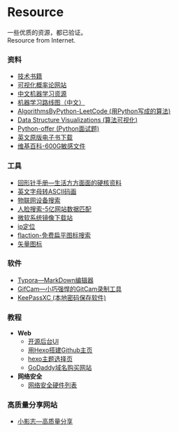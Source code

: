 # Resource

一些优质的资源，都已验证。<br>
Resource from Internet.

### 资料

* [技术书籍](https://github.com/KeKe-Li/book)
* [可视化概率论网站](https://seeing-theory.brown.edu/cn.html)
* [中文机器学习资源](github.com/apachecn/AiLearning)
* [机器学习路线图（中文）](https://ailearning.apachecn.org/)
* [AlgorithmsByPython-LeetCode (用Python写成的算法)](https://github.com/Jack-Lee-Hiter/AlgorithmsByPython)
* [Data Structure Visualizations (算法可视化)](https://www.cs.usfca.edu/~galles/visualization/Algorithms.html)
* [Python-offer (Python面试题)](https://github.com/JushuangQiao/Python-Offer)
* [英文原版电子书下载](https://salttiger.com/)
* [维基百科-600G敏感文件](https://file.wikileaks.org/file/)

### 工具

* [回形针手册—生活方方面面的硬核资料](https://ipaperclip.net/)
* [英文字母转ASCII码画](http://patorjk.com/software/taag/#p=display&f=Graffiti&t=Type%20Something%20)
* [物联网设备搜索](https://www.shodan.io/)
* [人脸搜索-5亿网站数据匹配](https://pimeyes.com/cn/)
* [微软系统镜像下载站](http://msdn.itellyou.cn/)
* [ip定位](https://www.opengps.cn/Data/IP/LocHighAcc.aspx)
* [flaction-免费扁平图标搜索](https://www.flaticon.com/)
* [矢量图标](https://www.iconfont.cn/)

### 软件

+ [Typora—MarkDown编辑器](https://www.typora.io/)
+ [GifCam—小巧强悍的GitCam录制工具](http://blog.bahraniapps.com/gifcam/)
+ [KeePassXC (本地密码保存软件)](https://github.com/keepassxreboot/keepassxc)

### 教程

* **Web**
  * [开源后台UI](https://mp.weixin.qq.com/s/z2yp3yu9JH8xtCZ5LyfUcA)
  * [用Hexo搭建Github主页](http://blog.haoji.me/build-blog-website-by-hexo-github.html?from=xa)
  * [hexo主题选择页](https://hexo.io/themes/)
  * [GoDaddy域名购买网站](https://sg.godaddy.com/zh)
* **网络安全**
  * [网络安全硬件列表](https://github.com/yadox666/The-Hackers-Hardware-Toolkit)

### 高质量分享网站

+ [小影志—高质量分享](https://c7sky.com/)

